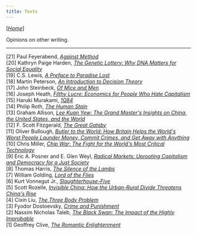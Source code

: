 ```yaml
---
title: Texts
---
```


\[*[Home](/)*\]

Opinions on other writing.  

---

[21] Paul Feyerabend, *[Against Method](/against-method)*  
[20] Kathryn Paige Harden, *[The Genetic Lottery: Why DNA Matters for Social Equality](/genetic-lottery)*  
[19] C.S. Lewis, *[A Preface to Paradise Lost](/preface-to-paradise-lost)*  
[18] Martin Peterson, *[An Introduction to Decision Theory](/peterson-dt)*  
[17] John Steinbeck, *[Of Mice and Men](/of-mice-and-men)*   
[16] Joseph Heath, *[Filthy Lucre: Economics for People Who Hate Capitalism](/filthy-lucre)*  
[15] Haruki Murakami, *[1Q84](/1q84)*  
[14] Philip Roth, *[The Human Stain](/human-stain)*  
[13] Graham Allison, *[Lee Kuan Yew: The Grand Master's Insights on China, the United States, and the World](/allison-lky)*  
[12] F. Scott Fitzgerald, *[The Great Gatsby](/great-gatsby)*  
[11] Oliver Bullough, *[Butler to the World: How Britain Helps the World's Worst People Launder Money, Commit Crimes, and Get Away with Anything](/butler-to-the-world)*    
[10] Chris Miller, *[Chip War: The Fight for the World's Most Critical Technology](/chip-war)*   
[9] Eric A. Posner and E. Glen Weyl, *[Radical Markets: Uprooting Capitalism and Democracy for a Just Society](/radical-markets)*  
[8] Thomas Harris, *[The Silence of the Lambs](/silence-of-the-lambs)*   
[7] William Golding, *[Lord of the Flies](/lord-of-the-flies)*  
[6] Kurt Vonnegut Jr., *[Slaughterhouse-Five](/slaughterhouse-five)*  
[5] Scott Rozelle, *[Invisible China: How the Urban-Rural Divide Threatens China's Rise](/invisible-china)*  
[4] Cixin Liu, *[The Three Body Problem](/three-body-problem)*  
[3] Fyodor Dostoevsky, *[Crime and Punishment](/crime-and-punishment)*  
[2] Nassim Nicholas Taleb, *[The Black Swan: The Impact of the Highly Improbable](/black-swan)*   
[1] Geoffrey Clive, *[The Romantic Enlightenment](/romantic-enlightenment)*
